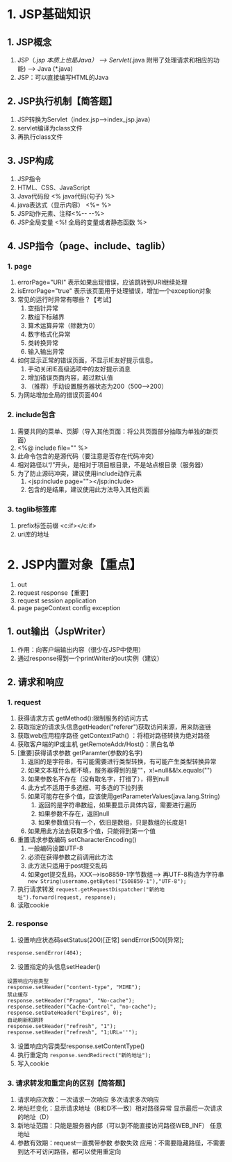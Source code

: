 # 1. JSP基础知识
## 1. JSP概念
1. JSP（*.jsp 本质上也是Java） --> Servlet(*.java 附带了处理请求和相应的功能) --> Java (*.java)
2. JSP：可以直接编写HTML的Java
## 2. JSP执行机制【简答题】
1. JSP转换为Servlet（index.jsp-->index_jsp.java）
2. servlet编译为class文件
3. 再执行class文件
## 3. JSP构成
1. JSP指令
2. HTML、CSS、JavaScript
3. Java代码段 <% java代码(句子) %>
4. java表达式（显示内容） <%=  %>
5. JSP动作元素、注释<%--  --%>
6. JSP全局变量 <%! 全局的变量或者静态函数  %>
## 4. JSP指令（page、include、taglib）
### 1. page
1. errorPage="URI" 表示如果出现错误，应该跳转到URI继续处理
2. isErrorPage="true" 表示该页面用于处理错误，增加一个exception对象
3. 常见的运行时异常有哪些？【考试】
	1. 空指针异常
	2. 数组下标越界
	3. 算术运算异常（除数为0）
	4. 数字格式化异常
	5. 类转换异常
	6. 输入输出异常
4. 如何显示正常的错误页面，不显示IE友好提示信息。
	1. 手动关闭IE高级选项中的友好提示消息
	2. 增加错误页面内容，超过默认值
	3. （推荐）手动设置服务器状态为200（500-->200）
5. 为网站增加全局的错误页面404
### 2. include包含
1. 需要共同的菜单、页脚（导入其他页面：将公共页面部分抽取为单独的新页面）
2. <%@ include file="" %>
3. 此命令包含的是源代码（要注意是否存在代码冲突）
4. 相对路径以“/”开头，是相对于项目根目录，不是站点根目录（服务器）
5. 为了防止源码冲突，建议使用include动作元素
	1. <jsp:include page=""></jsp:include>
	2. 包含的是结果，建议使用此方法导入其他页面
### 3. taglib标签库
1. prefix标签前缀  <c:if></c:if>
2. uri库的地址

# 2. JSP内置对象【重点】
1. out
2. request response【重要】
3. request session application
4. page pageContext config exception
## 1. out输出（JspWriter）
1. 作用：向客户端输出内容（很少在JSP中使用）
2. 通过response得到一个printWriter的out实例（建议）
## 2. 请求和响应
### 1. request
1. 获得请求方式 getMethod():限制服务的访问方式
2. 获取指定的请求头信息getHeader("referer")获取访问来源，用来防盗链
3. 获取web应用程序路径 getContextPath() ：将相对路径转换为绝对路径
4. 获取客户端的IP或主机 getRemoteAddr/Host()：黑白名单
5. [重要]获得请求参数 getParamter(参数的名字)
	1. 返回的是字符串，有可能需要进行类型转换，有可能产生类型转换异常
	2. 如果文本框什么都不填，服务器得到的是""，x!=null&&!x.equals("")
	3. 如果参数名不存在（没有取名字，打错了），得到null
	4. 此方式不适用于多选框、可多选的下拉列表
	5. 如果可能存在多个值，应该使用getParameterValues(java.lang.String)
		1. 返回的是字符串数组，如果要显示具体内容，需要进行遍历
		2. 如果参数不存在，返回null
		3. 如果参数值只有一个，依旧是数组，只是数组的长度是1
	6. 如果用此方法去获取多个值，只能得到第一个值
6. 重置请求参数编码 setCharacterEncoding​() 
	1. 一般编码设置UTF-8
	2. 必须在获得参数之前调用此方法
	3. 此方法只适用于post提交乱码
	4. 如果get提交乱码，XXX-->iso8859-1字节数组--> 再UTF-8构造为字符串
	``` new String(username.getBytes("ISO8859-1"),"UTF-8");```
7. 执行请求转发
	```request.getRequestDispatcher("新的地址").forward(request, response);```
8. 读取cookie
### 2. response
1. 设置响应状态码setStatus(200)[正常]  sendError(500)[异常];
```
response.sendError(404);
```
2. 设置指定的头信息setHeader() 
```
设置响应内容类型
response.setHeader("content-type", "MIME");
禁止缓存
response.setHeader("Pragma", "No-cache");
response.setHeader("Cache-Control", "no-cache");
response.setDateHeader("Expires", 0);	
自动刷新和跳转
response.setHeader("refresh", "1");
response.setHeader("refresh", "1;URL=''");
```
3. 设置响应内容类型response.setContentType()
4. 执行重定向
	```response.sendRedirect("新的地址");```
5. 写入cookie 
### 3. 请求转发和重定向的区别【简答题】
1. 请求响应次数：一次请求一次响应						多次请求多次响应
2. 地址栏变化：显示请求地址（B和D不一致）相对路径异常 	显示最后一次请求的地址（D）
3. 新地址范围：只能是服务器内部（可以到不能直接访问路径WEB_INF）	任意地址
4. 参数有效期：request一直携带参数			参数失效
应用：不需要隐藏路径，不需要到达不可访问路径，都可以使用重定向
